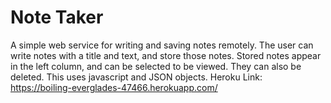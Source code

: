 # Note Taker
A simple web service for writing and saving notes remotely. 
The user can write notes with a title and text, and store those notes. Stored notes appear in the left column, and can be selected to be viewed. They can also be deleted. 
This uses javascript and JSON objects. 
Heroku Link: https://boiling-everglades-47466.herokuapp.com/

